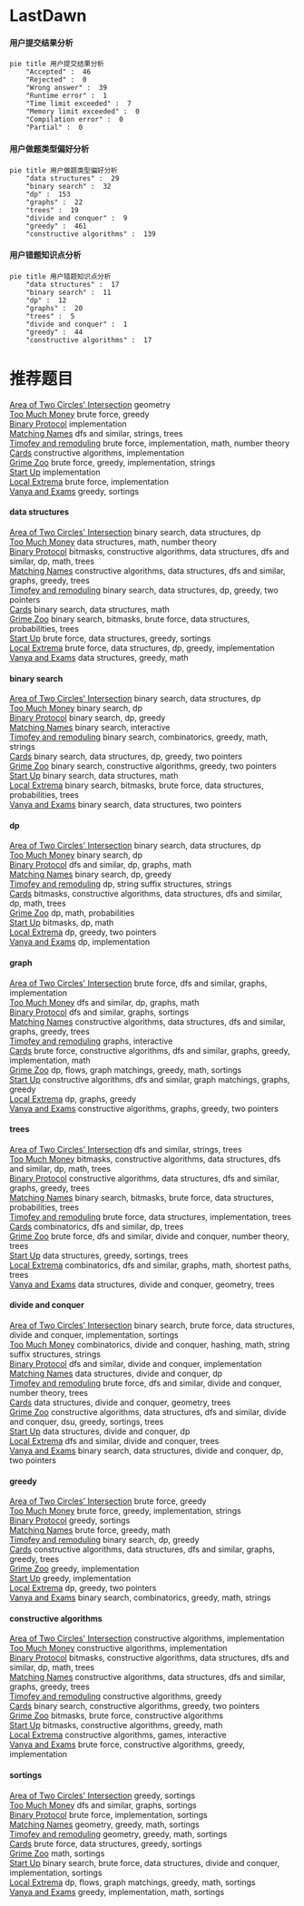 # LastDawn
<!-- tabs:start -->
#### **用户提交结果分析**

```mermaid
pie title 用户提交结果分析
    "Accepted" :  46
    "Rejected" :  0
    "Wrong answer" :  39
    "Runtime error" :  1
    "Time limit exceeded" :  7
    "Memory limit exceeded" :  0
    "Compilation error" :  0
    "Partial" :  0
```
#### **用户做题类型偏好分析**

```mermaid
pie title 用户做题类型偏好分析
    "data structures" :  29
    "binary search" :  32
    "dp" :  153
    "graphs" :  22
    "trees" :  19
    "divide and conquer" :  9
    "greedy" :  461
    "constructive algorithms" :  139
```
#### **用户错题知识点分析**

```mermaid
pie title 用户错题知识点分析
    "data structures" :  17
    "binary search" :  11
    "dp" :  12
    "graphs" :  20
    "trees" :  5
    "divide and conquer" :  1
    "greedy" :  44
    "constructive algorithms" :  17
```
<!-- tabs:end -->
# 推荐题目
[Area of Two Circles' Intersection](http://codeforces.com/problemset/problem/600/D)		geometry		  
[Too Much Money](http://codeforces.com/problemset/problem/725/E)		brute force,
                        greedy		  
[Binary Protocol](http://codeforces.com/problemset/problem/825/A)		implementation		  
[Matching Names](http://codeforces.com/problemset/problem/566/A)		dfs and similar,
                        strings,
                        trees		  
[Timofey and remoduling](https://codeforces.com/contest/764/problem/E)		brute force,
                        implementation,
                        math,
                        number theory		  
[Cards](http://codeforces.com/problemset/problem/398/A)		constructive algorithms,
                        implementation		  
[Grime Zoo](http://codeforces.com/problemset/problem/1411/D)		brute force,
                        greedy,
                        implementation,
                        strings		  
[Start Up](https://codeforces.com/contest/421/problem/B)		implementation		  
[Local Extrema](http://codeforces.com/problemset/problem/888/A)		brute force,
                        implementation		  
[Vanya and Exams](http://codeforces.com/problemset/problem/492/C)		greedy,
                        sortings		  
<!-- tabs:start -->
#### **data structures**
[Area of Two Circles' Intersection](http://codeforces.com/problemset/problem/101/B)		binary search,
                        data structures,
                        dp		  
[Too Much Money](http://codeforces.com/problemset/problem/1422/F)		data structures,
                        math,
                        number theory		  
[Binary Protocol](http://codeforces.com/problemset/problem/766/E)		bitmasks,
                        constructive algorithms,
                        data structures,
                        dfs and similar,
                        dp,
                        math,
                        trees		  
[Matching Names](https://codeforces.com/contest/1287/problem/D)		constructive algorithms,
                        data structures,
                        dfs and similar,
                        graphs,
                        greedy,
                        trees		  
[Timofey and remoduling](http://codeforces.com/problemset/problem/1492/C)		binary search,
                        data structures,
                        dp,
                        greedy,
                        two pointers		  
[Cards](http://codeforces.com/problemset/problem/1490/G)		binary search,
                        data structures,
                        math		  
[Grime Zoo](http://codeforces.com/problemset/problem/1479/D)		binary search,
                        bitmasks,
                        brute force,
                        data structures,
                        probabilities,
                        trees		  
[Start Up](http://codeforces.com/problemset/problem/1497/A)		brute force,
                        data structures,
                        greedy,
                        sortings		  
[Local Extrema](http://codeforces.com/problemset/problem/1491/C)		brute force,
                        data structures,
                        dp,
                        greedy,
                        implementation		  
[Vanya and Exams](http://codeforces.com/problemset/problem/1492/B)		data structures,
                        greedy,
                        math		  
#### **binary search**
[Area of Two Circles' Intersection](http://codeforces.com/problemset/problem/101/B)		binary search,
                        data structures,
                        dp		  
[Too Much Money](http://codeforces.com/problemset/problem/1055/E)		binary search,
                        dp		  
[Binary Protocol](http://codeforces.com/problemset/problem/727/F)		binary search,
                        dp,
                        greedy		  
[Matching Names](https://codeforces.com/contest/1020/problem/D)		binary search,
                        interactive		  
[Timofey and remoduling](http://codeforces.com/problemset/problem/1301/C)		binary search,
                        combinatorics,
                        greedy,
                        math,
                        strings		  
[Cards](http://codeforces.com/problemset/problem/1492/C)		binary search,
                        data structures,
                        dp,
                        greedy,
                        two pointers		  
[Grime Zoo](http://codeforces.com/problemset/problem/1463/D)		binary search,
                        constructive algorithms,
                        greedy,
                        two pointers		  
[Start Up](http://codeforces.com/problemset/problem/1490/G)		binary search,
                        data structures,
                        math		  
[Local Extrema](http://codeforces.com/problemset/problem/1479/D)		binary search,
                        bitmasks,
                        brute force,
                        data structures,
                        probabilities,
                        trees		  
[Vanya and Exams](http://codeforces.com/problemset/problem/1436/E)		binary search,
                        data structures,
                        two pointers		  
#### **dp**
[Area of Two Circles' Intersection](http://codeforces.com/problemset/problem/101/B)		binary search,
                        data structures,
                        dp		  
[Too Much Money](http://codeforces.com/problemset/problem/1055/E)		binary search,
                        dp		  
[Binary Protocol](https://codeforces.com/contest/1345/problem/E)		dfs and similar,
                        dp,
                        graphs,
                        math		  
[Matching Names](http://codeforces.com/problemset/problem/727/F)		binary search,
                        dp,
                        greedy		  
[Timofey and remoduling](http://codeforces.com/problemset/problem/932/G)		dp,
                        string suffix structures,
                        strings		  
[Cards](http://codeforces.com/problemset/problem/766/E)		bitmasks,
                        constructive algorithms,
                        data structures,
                        dfs and similar,
                        dp,
                        math,
                        trees		  
[Grime Zoo](http://codeforces.com/problemset/problem/248/E)		dp,
                        math,
                        probabilities		  
[Start Up](http://codeforces.com/problemset/problem/1034/E)		bitmasks,
                        dp,
                        math		  
[Local Extrema](https://codeforces.com/contest/1240/problem/B)		dp,
                        greedy,
                        two pointers		  
[Vanya and Exams](http://codeforces.com/problemset/problem/1324/E)		dp,
                        implementation		  
#### **graph**
[Area of Two Circles' Intersection](http://codeforces.com/problemset/problem/475/B)		brute force,
                        dfs and similar,
                        graphs,
                        implementation		  
[Too Much Money](https://codeforces.com/contest/1345/problem/E)		dfs and similar,
                        dp,
                        graphs,
                        math		  
[Binary Protocol](http://codeforces.com/problemset/problem/510/C)		dfs and similar,
                        graphs,
                        sortings		  
[Matching Names](https://codeforces.com/contest/1287/problem/D)		constructive algorithms,
                        data structures,
                        dfs and similar,
                        graphs,
                        greedy,
                        trees		  
[Timofey and remoduling](http://codeforces.com/problemset/problem/1142/E)		graphs,
                        interactive		  
[Cards](http://codeforces.com/problemset/problem/1487/C)		brute force,
                        constructive algorithms,
                        dfs and similar,
                        graphs,
                        greedy,
                        implementation,
                        math		  
[Grime Zoo](http://codeforces.com/problemset/problem/1437/C)		dp,
                        flows,
                        graph matchings,
                        greedy,
                        math,
                        sortings		  
[Start Up](http://codeforces.com/problemset/problem/1470/D)		constructive algorithms,
                        dfs and similar,
                        graph matchings,
                        graphs,
                        greedy		  
[Local Extrema](http://codeforces.com/problemset/problem/1476/C)		dp,
                        graphs,
                        greedy		  
[Vanya and Exams](http://codeforces.com/problemset/problem/1304/D)		constructive algorithms,
                        graphs,
                        greedy,
                        two pointers		  
#### **trees**
[Area of Two Circles' Intersection](http://codeforces.com/problemset/problem/566/A)		dfs and similar,
                        strings,
                        trees		  
[Too Much Money](http://codeforces.com/problemset/problem/766/E)		bitmasks,
                        constructive algorithms,
                        data structures,
                        dfs and similar,
                        dp,
                        math,
                        trees		  
[Binary Protocol](https://codeforces.com/contest/1287/problem/D)		constructive algorithms,
                        data structures,
                        dfs and similar,
                        graphs,
                        greedy,
                        trees		  
[Matching Names](http://codeforces.com/problemset/problem/1479/D)		binary search,
                        bitmasks,
                        brute force,
                        data structures,
                        probabilities,
                        trees		  
[Timofey and remoduling](http://codeforces.com/problemset/problem/1511/C)		brute force,
                        data structures,
                        implementation,
                        trees		  
[Cards](http://codeforces.com/problemset/problem/1499/F)		combinatorics,
                        dfs and similar,
                        dp,
                        trees		  
[Grime Zoo](http://codeforces.com/problemset/problem/1491/E)		brute force,
                        dfs and similar,
                        divide and conquer,
                        number theory,
                        trees		  
[Start Up](http://codeforces.com/problemset/problem/1466/D)		data structures,
                        greedy,
                        sortings,
                        trees		  
[Local Extrema](http://codeforces.com/problemset/problem/1495/D)		combinatorics,
                        dfs and similar,
                        graphs,
                        math,
                        shortest paths,
                        trees		  
[Vanya and Exams](http://codeforces.com/problemset/problem/1303/G)		data structures,
                        divide and conquer,
                        geometry,
                        trees		  
#### **divide and conquer**
[Area of Two Circles' Intersection](http://codeforces.com/problemset/problem/1461/D)		binary search,
                        brute force,
                        data structures,
                        divide and conquer,
                        implementation,
                        sortings		  
[Too Much Money](http://codeforces.com/problemset/problem/1466/G)		combinatorics,
                        divide and conquer,
                        hashing,
                        math,
                        string suffix structures,
                        strings		  
[Binary Protocol](http://codeforces.com/problemset/problem/1490/D)		dfs and similar,
                        divide and conquer,
                        implementation		  
[Matching Names](https://codeforces.com/contest/1483/problem/C)		data structures,
                        divide and conquer,
                        dp		  
[Timofey and remoduling](http://codeforces.com/problemset/problem/1491/E)		brute force,
                        dfs and similar,
                        divide and conquer,
                        number theory,
                        trees		  
[Cards](http://codeforces.com/problemset/problem/1303/G)		data structures,
                        divide and conquer,
                        geometry,
                        trees		  
[Grime Zoo](http://codeforces.com/problemset/problem/1494/D)		constructive algorithms,
                        data structures,
                        dfs and similar,
                        divide and conquer,
                        dsu,
                        greedy,
                        sortings,
                        trees		  
[Start Up](http://codeforces.com/problemset/problem/1482/E)		data structures,
                        divide and conquer,
                        dp		  
[Local Extrema](http://codeforces.com/problemset/problem/566/C)		dfs and similar,
                        divide and conquer,
                        trees		  
[Vanya and Exams](http://codeforces.com/problemset/problem/1428/F)		binary search,
                        data structures,
                        divide and conquer,
                        dp,
                        two pointers		  
#### **greedy**
[Area of Two Circles' Intersection](http://codeforces.com/problemset/problem/725/E)		brute force,
                        greedy		  
[Too Much Money](http://codeforces.com/problemset/problem/1411/D)		brute force,
                        greedy,
                        implementation,
                        strings		  
[Binary Protocol](http://codeforces.com/problemset/problem/492/C)		greedy,
                        sortings		  
[Matching Names](http://codeforces.com/problemset/problem/1271/A)		brute force,
                        greedy,
                        math		  
[Timofey and remoduling](http://codeforces.com/problemset/problem/727/F)		binary search,
                        dp,
                        greedy		  
[Cards](https://codeforces.com/contest/1287/problem/D)		constructive algorithms,
                        data structures,
                        dfs and similar,
                        graphs,
                        greedy,
                        trees		  
[Grime Zoo](https://codeforces.com/contest/1265/problem/C)		greedy,
                        implementation		  
[Start Up](http://codeforces.com/problemset/problem/596/B)		greedy,
                        implementation		  
[Local Extrema](https://codeforces.com/contest/1240/problem/B)		dp,
                        greedy,
                        two pointers		  
[Vanya and Exams](http://codeforces.com/problemset/problem/1301/C)		binary search,
                        combinatorics,
                        greedy,
                        math,
                        strings		  
#### **constructive algorithms**
[Area of Two Circles' Intersection](http://codeforces.com/problemset/problem/398/A)		constructive algorithms,
                        implementation		  
[Too Much Money](http://codeforces.com/problemset/problem/680/A)		constructive algorithms,
                        implementation		  
[Binary Protocol](http://codeforces.com/problemset/problem/766/E)		bitmasks,
                        constructive algorithms,
                        data structures,
                        dfs and similar,
                        dp,
                        math,
                        trees		  
[Matching Names](https://codeforces.com/contest/1287/problem/D)		constructive algorithms,
                        data structures,
                        dfs and similar,
                        graphs,
                        greedy,
                        trees		  
[Timofey and remoduling](http://codeforces.com/problemset/problem/1493/A)		constructive algorithms,
                        greedy		  
[Cards](http://codeforces.com/problemset/problem/1463/D)		binary search,
                        constructive algorithms,
                        greedy,
                        two pointers		  
[Grime Zoo](https://codeforces.com/contest/1456/problem/B)		bitmasks,
                        brute force,
                        constructive algorithms		  
[Start Up](http://codeforces.com/problemset/problem/1492/D)		bitmasks,
                        constructive algorithms,
                        greedy,
                        math		  
[Local Extrema](https://codeforces.com/contest/1504/problem/D)		constructive algorithms,
                        games,
                        interactive		  
[Vanya and Exams](https://codeforces.com/contest/1483/problem/A)		brute force,
                        constructive algorithms,
                        greedy,
                        implementation		  
#### **sortings**
[Area of Two Circles' Intersection](http://codeforces.com/problemset/problem/492/C)		greedy,
                        sortings		  
[Too Much Money](http://codeforces.com/problemset/problem/510/C)		dfs and similar,
                        graphs,
                        sortings		  
[Binary Protocol](http://codeforces.com/problemset/problem/653/A)		brute force,
                        implementation,
                        sortings		  
[Matching Names](https://codeforces.com/contest/1496/problem/C)		geometry,
                        greedy,
                        math,
                        sortings		  
[Timofey and remoduling](http://codeforces.com/problemset/problem/1495/A)		geometry,
                        greedy,
                        math,
                        sortings		  
[Cards](http://codeforces.com/problemset/problem/1497/A)		brute force,
                        data structures,
                        greedy,
                        sortings		  
[Grime Zoo](http://codeforces.com/problemset/problem/1427/A)		math,
                        sortings		  
[Start Up](http://codeforces.com/problemset/problem/1461/D)		binary search,
                        brute force,
                        data structures,
                        divide and conquer,
                        implementation,
                        sortings		  
[Local Extrema](http://codeforces.com/problemset/problem/1437/C)		dp,
                        flows,
                        graph matchings,
                        greedy,
                        math,
                        sortings		  
[Vanya and Exams](http://codeforces.com/problemset/problem/1473/A)		greedy,
                        implementation,
                        math,
                        sortings		  
<!-- tabs:end -->
